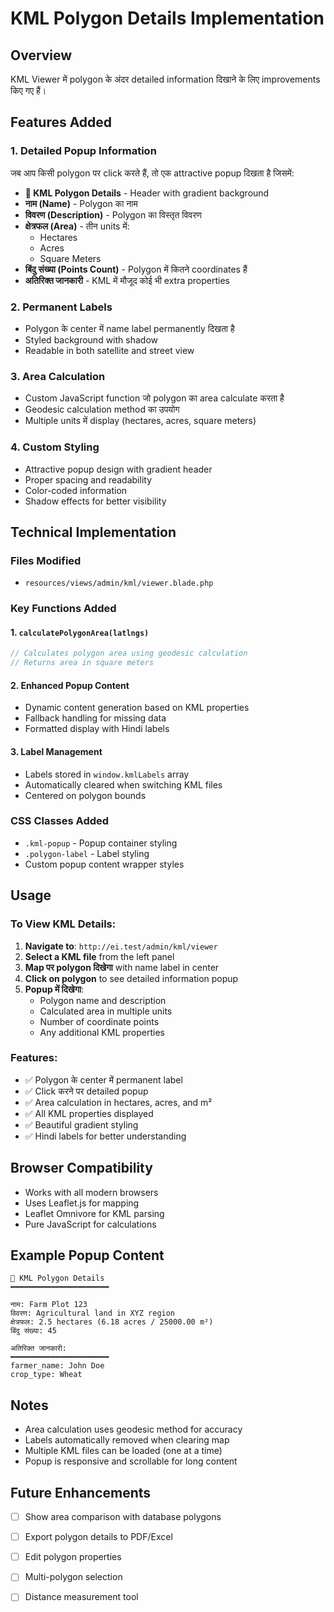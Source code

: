 # KML Polygon Details Implementation

## Overview
KML Viewer में polygon के अंदर detailed information दिखाने के लिए improvements किए गए हैं।

## Features Added

### 1. **Detailed Popup Information**
जब आप किसी polygon पर click करते हैं, तो एक attractive popup दिखता है जिसमें:

- **📍 KML Polygon Details** - Header with gradient background
- **नाम (Name)** - Polygon का नाम
- **विवरण (Description)** - Polygon का विस्तृत विवरण
- **क्षेत्रफल (Area)** - तीन units में:
  - Hectares
  - Acres
  - Square Meters
- **बिंदु संख्या (Points Count)** - Polygon में कितने coordinates हैं
- **अतिरिक्त जानकारी** - KML में मौजूद कोई भी extra properties

### 2. **Permanent Labels**
- Polygon के center में name label permanently दिखता है
- Styled background with shadow
- Readable in both satellite and street view

### 3. **Area Calculation**
- Custom JavaScript function जो polygon का area calculate करता है
- Geodesic calculation method का उपयोग
- Multiple units में display (hectares, acres, square meters)

### 4. **Custom Styling**
- Attractive popup design with gradient header
- Proper spacing and readability
- Color-coded information
- Shadow effects for better visibility

## Technical Implementation

### Files Modified
- `resources/views/admin/kml/viewer.blade.php`

### Key Functions Added

#### 1. `calculatePolygonArea(latlngs)`
```javascript
// Calculates polygon area using geodesic calculation
// Returns area in square meters
```

#### 2. Enhanced Popup Content
- Dynamic content generation based on KML properties
- Fallback handling for missing data
- Formatted display with Hindi labels

#### 3. Label Management
- Labels stored in `window.kmlLabels` array
- Automatically cleared when switching KML files
- Centered on polygon bounds

### CSS Classes Added
- `.kml-popup` - Popup container styling
- `.polygon-label` - Label styling
- Custom popup content wrapper styles

## Usage

### To View KML Details:

1. **Navigate to**: `http://ei.test/admin/kml/viewer`
2. **Select a KML file** from the left panel
3. **Map पर polygon दिखेगा** with name label in center
4. **Click on polygon** to see detailed information popup
5. **Popup में दिखेगा**:
   - Polygon name and description
   - Calculated area in multiple units
   - Number of coordinate points
   - Any additional KML properties

### Features:
- ✅ Polygon के center में permanent label
- ✅ Click करने पर detailed popup
- ✅ Area calculation in hectares, acres, and m²
- ✅ All KML properties displayed
- ✅ Beautiful gradient styling
- ✅ Hindi labels for better understanding

## Browser Compatibility
- Works with all modern browsers
- Uses Leaflet.js for mapping
- Leaflet Omnivore for KML parsing
- Pure JavaScript for calculations

## Example Popup Content
```
📍 KML Polygon Details
━━━━━━━━━━━━━━━━━━━━━━

नाम: Farm Plot 123
विवरण: Agricultural land in XYZ region
क्षेत्रफल: 2.5 hectares (6.18 acres / 25000.00 m²)
बिंदु संख्या: 45

अतिरिक्त जानकारी:
━━━━━━━━━━━━━━━━━━━━━━
farmer_name: John Doe
crop_type: Wheat
```

## Notes
- Area calculation uses geodesic method for accuracy
- Labels automatically removed when clearing map
- Multiple KML files can be loaded (one at a time)
- Popup is responsive and scrollable for long content

## Future Enhancements
- [ ] Show area comparison with database polygons
- [ ] Export polygon details to PDF/Excel
- [ ] Edit polygon properties
- [ ] Multi-polygon selection
- [ ] Distance measurement tool

